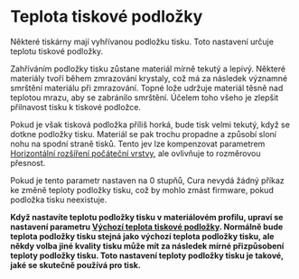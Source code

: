 Teplota tiskové podložky
====
Některé tiskárny mají vyhřívanou podložku tisku. Toto nastavení určuje teplotu tiskové podložky.

Zahříváním podložky tisku zůstane materiál mírně tekutý a lepivý. Některé materiály tvoří během zmrazování krystaly, což má za následek významné smrštění materiálu při zmrazování. Topné lože udržuje materiál těsně nad teplotou mrazu, aby se zabránilo smrštění. Účelem toho všeho je zlepšit přilnavost tisku k tiskové podložce.

Pokud je však tisková podložka příliš horká, bude tisk velmi tekutý, když se dotkne podložky tisku. Materiál se pak trochu propadne a způsobí sloní nohu na spodní straně tisků. Tento jev lze kompenzovat parametrem [Horizontální rozšíření počáteční vrstvy](../shell/xy_offset_layer_0.md), ale ovlivňuje to rozměrovou přesnost.

Pokud je tento parametr nastaven na 0 stupňů, Cura nevydá žádný příkaz ke změně teploty podložky tisku, což by mohlo zmást firmware, pokud podložka tisku neexistuje.

**Když nastavíte teplotu podložky tisku v materiálovém profilu, upraví se nastavení parametru [Výchozí teplota tiskové podložky](default_material_bed_temperature.md). Normálně bude teplota podložky tisku stejná jako výchozí teplota podložky tisku, ale někdy volba jiné kvality tisku může mít za následek mírné přizpůsobení teploty podložky tisku. Toto nastavení teploty podložky tisku je takové, jaké se skutečně používá pro tisk.**
